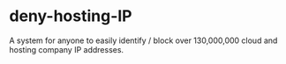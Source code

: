 # deny-hosting-IP
A system for anyone to easily identify / block over 130,000,000 cloud and hosting company IP addresses.
